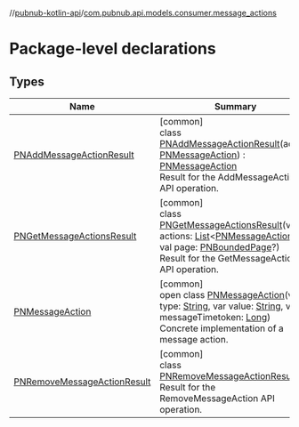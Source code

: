 //[pubnub-kotlin-api](../../index.md)/[com.pubnub.api.models.consumer.message_actions](index.md)

# Package-level declarations

## Types

| Name | Summary |
|---|---|
| [PNAddMessageActionResult](-p-n-add-message-action-result/index.md) | [common]<br>class [PNAddMessageActionResult](-p-n-add-message-action-result/index.md)(action: [PNMessageAction](-p-n-message-action/index.md)) : [PNMessageAction](-p-n-message-action/index.md)<br>Result for the AddMessageAction API operation. |
| [PNGetMessageActionsResult](-p-n-get-message-actions-result/index.md) | [common]<br>class [PNGetMessageActionsResult](-p-n-get-message-actions-result/index.md)(val actions: [List](https://kotlinlang.org/api/latest/jvm/stdlib/kotlin.collections/-list/index.html)&lt;[PNMessageAction](-p-n-message-action/index.md)&gt;, val page: [PNBoundedPage](../com.pubnub.api.models.consumer/-p-n-bounded-page/index.md)?)<br>Result for the GetMessageActions API operation. |
| [PNMessageAction](-p-n-message-action/index.md) | [common]<br>open class [PNMessageAction](-p-n-message-action/index.md)(var type: [String](https://kotlinlang.org/api/latest/jvm/stdlib/kotlin/-string/index.html), var value: [String](https://kotlinlang.org/api/latest/jvm/stdlib/kotlin/-string/index.html), var messageTimetoken: [Long](https://kotlinlang.org/api/latest/jvm/stdlib/kotlin/-long/index.html))<br>Concrete implementation of a message action. |
| [PNRemoveMessageActionResult](-p-n-remove-message-action-result/index.md) | [common]<br>class [PNRemoveMessageActionResult](-p-n-remove-message-action-result/index.md)<br>Result for the RemoveMessageAction API operation. |
